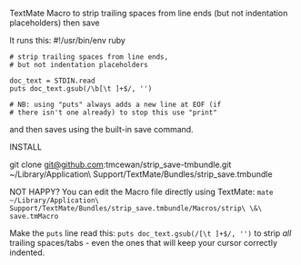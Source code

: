 TextMate Macro to strip trailing spaces from line ends (but not indentation placeholders) then save

It runs this:
    #!/usr/bin/env ruby

    # strip trailing spaces from line ends,
    # but not indentation placeholders

    doc_text = STDIN.read
    puts doc_text.gsub(/\b[\t ]+$/, '')

    # NB: using "puts" always adds a new line at EOF (if
    # there isn't one already) to stop this use "print"
and then saves using the built-in save command.

INSTALL

git clone git@github.com:tmcewan/strip_save-tmbundle.git ~/Library/Application\ Support/TextMate/Bundles/strip_save.tmbundle

NOT HAPPY?
You can edit the Macro file directly using TextMate:
`mate ~/Library/Application\ Support/TextMate/Bundles/strip_save.tmbundle/Macros/strip\ \&\ save.tmMacro`

Make the `puts` line read this: `puts doc_text.gsub(/[\t ]+$/, '')` to strip *all* trailing spaces/tabs - even the ones that will keep your cursor correctly indented.
